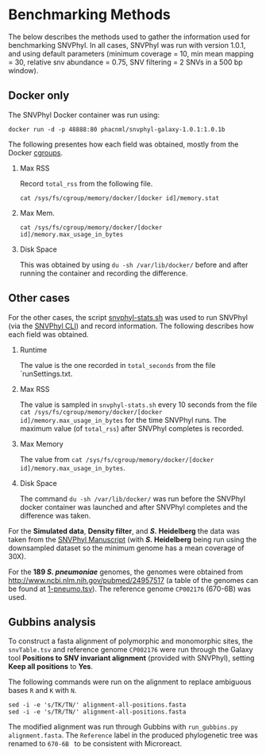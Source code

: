 # Benchmarking Methods

The below describes the methods used to gather the information used for benchmarking SNVPhyl.  In all cases, SNVPhyl was run with version 1.0.1, and using default parameters (minimum coverage = 10, min mean mapping = 30, relative snv abundance = 0.75, SNV filtering = 2 SNVs in a 500 bp window).

## Docker only

The SNVPhyl Docker container was run using:

```
docker run -d -p 48888:80 phacnml/snvphyl-galaxy-1.0.1:1.0.1b
```

The following presentes how each field was obtained, mostly from the Docker [cgroups](https://docs.docker.com/engine/admin/runmetrics/).

1. Max RSS

    Record `total_rss` from the following file.

    ```
    cat /sys/fs/cgroup/memory/docker/[docker id]/memory.stat
    ```

2. Max Mem.

    ```
    cat /sys/fs/cgroup/memory/docker/[docker id]/memory.max_usage_in_bytes
    ```

3. Disk Space

    This was obtained by using `du -sh /var/lib/docker/` before and after running the container and recording the difference.

## Other cases

For the other cases, the script [snvphyl-stats.sh](snvphyl-stats.sh) was used to run SNVPhyl (via the [SNVPhyl CLI](https://github.com/phac-nml/snvphyl-galaxy-cli)) and record information. The following describes how each field was obtained.

1. Runtime

    The value is the one recorded in `total_seconds` from the file `runSettings.txt.

2. Max RSS

    The value is sampled in `snvphyl-stats.sh` every 10 seconds from the file `cat /sys/fs/cgroup/memory/docker/[docker id]/memory.max_usage_in_bytes` for the time SNVPhyl runs. The maximum value (of `total_rss`) after SNVPhyl completes is recorded.

3. Max Memory

    The value from `cat /sys/fs/cgroup/memory/docker/[docker id]/memory.max_usage_in_bytes`.

4. Disk Space

    The command `du -sh /var/lib/docker/` was run before the SNVPhyl docker container was launched and after SNVPhyl completes and the difference was taken.

For the **Simulated data**, **Density filter**, and **_S._ Heidelberg** the data was taken from the [SNVPhyl Manuscript](http://biorxiv.org/content/early/2016/12/10/092940) (with **_S._ Heidelberg** being run using the downsampled dataset so the minimum genome has a mean coverage of 30X).

For the **189 _S. pneumoniae_** genomes, the genomes were obtained from <http://www.ncbi.nlm.nih.gov/pubmed/24957517> (a table of the genomes can be found at [1-pneumo.tsv](1-pneumo.tsv)).  The reference genome `CP002176` (670-6B) was used.

## Gubbins analysis

To construct a fasta alignment of polymorphic and monomorphic sites, the `snvTable.tsv` and reference genome `CP002176` were run through the Galaxy tool **Positions to SNV invariant alignment** (provided with SNVPhyl), setting **Keep all positions** to **Yes**.

The following commands were run on the alignment to replace ambiguous bases `R` and  `K` with `N`.

```
sed -i -e 's/TK/TN/' alignment-all-positions.fasta
sed -i -e 's/TR/TN/' alignment-all-positions.fasta
```
The modified alignment was run through Gubbins with `run_gubbins.py alignment.fasta`. The `Reference` label in the produced phylogenetic tree was renamed to `670-6B ` to be consistent with Microreact.
